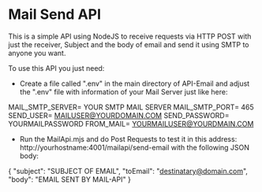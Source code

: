 # Mail Send API
This is a simple API using NodeJS to receive requests via HTTP POST with just the receiver, Subject and the body of email and send it using SMTP to anyone you want.

To use this API you just need:
- Create a file called ".env" in the main directory of API-Email and adjust the ".env" file with information of your Mail Server just like here:

MAIL_SMTP_SERVER= YOUR SMTP MAIL SERVER
MAIL_SMTP_PORT= 465
SEND_USER= MAILUSER@YOURDOMAIN.COM
SEND_PASSWORD= YOURMAILPASSWORD
FROM_MAIL= YOURMAILUSER@YOURDMAIN.COM

- Run the MailApi.mjs and do Post Requests to test it in this address: http://yourhostname:4001/mailapi/send-email with the following JSON body:

{
    "subject": "SUBJECT OF EMAIL",
    "toEmail": "destinatary@domain.com",
    "body": "EMAIL SENT BY MAIL-API"
}